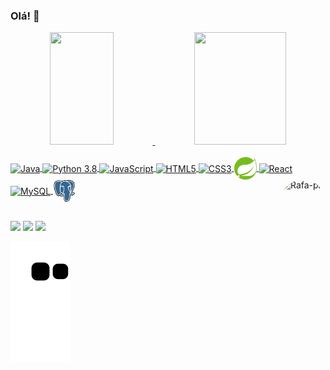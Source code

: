 ### Olá! 👋

<div align="center">
  <a href="https://github.com/danimamede">
  <img width="45%" height="180em" src="https://github-readme-stats.vercel.app/api?username=danimamede&show_icons=true&theme=vue&include_all_commits=true&count_private=true"/>
  <img width="54%" height="180em" src="https://github-readme-stats.vercel.app/api/top-langs/?username=danimamede&layout=compact&langs_count=7&theme=vue"/>
</div>

<div style="display: inline_block"><br>
  <img src="https://raw.githubusercontent.com/danielcranney/readme-generator/main/public/icons/skills/java-colored.svg" width="36" height="36" alt="Java" align="center">
  <img src="https://raw.githubusercontent.com/danielcranney/readme-generator/main/public/icons/skills/python-colored.svg" width="36" height="36" alt="Python 3.8" align="center">
  <img src="https://raw.githubusercontent.com/danielcranney/readme-generator/main/public/icons/skills/javascript-colored.svg" width="36" height="36" alt="JavaScript" align="center">
  <img src="https://raw.githubusercontent.com/danielcranney/readme-generator/main/public/icons/skills/html5-colored.svg" width="36" height="36" alt="HTML5" align="center">
  <img src="https://raw.githubusercontent.com/danielcranney/readme-generator/main/public/icons/skills/css3-colored.svg" width="36" height="36" alt="CSS3" align="center">
  <img src="https://raw.githubusercontent.com/devicons/devicon/1119b9f84c0290e0f0b38982099a2bd027a48bf1/icons/spring/spring-original.svg" width="36" height="36" alt="SpringBoot" align="center">
  <img src="https://raw.githubusercontent.com/danielcranney/readme-generator/main/public/icons/skills/react-colored.svg" width="36" height="36" alt="React" align="center">
  <img src="https://raw.githubusercontent.com/danielcranney/readme-generator/main/public/icons/skills/mysql-colored.svg" width="36" height="36" alt="MySQL" align="center">
  <img src="https://raw.githubusercontent.com/devicons/devicon/1119b9f84c0290e0f0b38982099a2bd027a48bf1/icons/postgresql/postgresql-original.svg" width="36" height="36" alt="PostgreSQL" align="center">
  <img align="right" alt="Rafa-pic" height="150" style="border-radius:50px;" src="https://media.discordapp.net/attachments/986288117789126716/1017799639728144485/WhatsApp_Image_2022-09-09_at_11.10.08.jpeg">
</div>
   
  ##
 
<div>
 <a href="https://www.linkedin.com/in/daniela-mamede-17b494106/" target="_blank"><img src="https://img.shields.io/badge/-LinkedIn-%230077B5?style=for-the-badge&logo=linkedin&logoColor=white" target="_blank"></a> 
 <a href = "https://gitlab.com/danimamede"><img src="https://img.shields.io/badge/GitLab-330F63?style=for-the-badge&logo=gitlab&logoColor=white" target="_blank"></a>
 <a href = "mailto:danielamamede93@gmail.com"><img src="https://img.shields.io/badge/Gmail-D14836?style=for-the-badge&logo=gmail&logoColor=white" target="_blank"></a>

 
  ![Snake animation](https://github.com/rafaballerini/rafaballerini/blob/output/github-contribution-grid-snake.svg)
 
</div>
